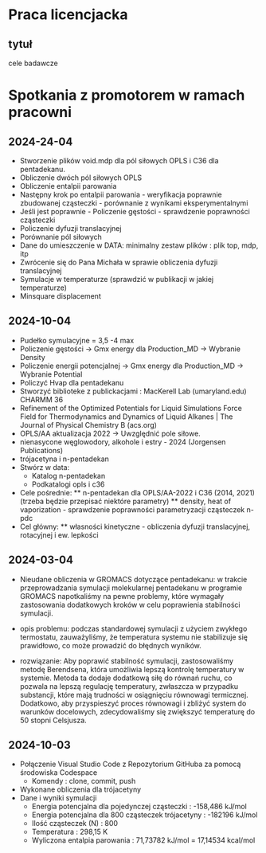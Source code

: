 
# Praca licencjacka
## tytuł

cele badawcze

# Spotkania z promotorem w ramach pracowni
## 2024-24-04
* Stworzenie plików void.mdp dla pól siłowych OPLS i C36 dla pentadekanu.
* Obliczenie dwóch pól siłowych OPLS
* Obliczenie entalpii parowania
* Następny krok po entalpii parowania - weryfikacja poprawnie zbudowanej cząsteczki - porównanie z wynikami eksperymentalnymi
* Jeśli jest poprawnie - Policzenie gęstości - sprawdzenie poprawności cząsteczki
* Policzenie dyfuzji translacyjnej
* Porównanie pól siłowych
* Dane do umieszczenie w DATA: minimalny zestaw plików : plik top, mdp, itp
* Zwrócenie się do Pana Michała w sprawie obliczenia dyfuzji translacyjnej
* Symulacje w temperaturze (sprawdzić w publikacji w jakiej temperaturze)
* Minsquare displacement

## 2024-10-04
* Pudełko symulacyjne = 3,5 -4 max
* Policzenie gęstości -> Gmx energy dla Production_MD -> Wybranie Density
* Policzenie energii potencjalnej -> Gmx energy dla Production_MD -> Wybranie Potential
* Policzyć Hvap dla pentadekanu
* Stworzyć biblioteke z publickacjami : MacKerell Lab (umaryland.edu)  CHARMM 36
* Refinement of the Optimized Potentials for Liquid Simulations Force Field for Thermodynamics and Dynamics of Liquid Alkanes | The Journal of Physical Chemistry B (acs.org)
* OPLS/AA aktualizacja 2022 -> Uwzględnić pole siłowe. 
* nienasycone węglowodory, alkohole i estry - 2024 (Jorgensen Publications)
* trójacetyna i n-pentadekan
* Stwórz w data: 
	* Katalog n-pentadekan
	* Podkatalogi opls i c36
* Cele pośrednie:
	** n-pentadekan dla OPLS/AA-2022 i C36 (2014, 2021) (trzeba będzie przepisać niektóre parametry)
	** density, heat of vaporization - sprawdzenie poprawności parametryzacji cząsteczek n-pdc
* Cel główny: 
	** własności kinetyczne - obliczenia dyfuzji translacyjnej, rotacyjnej i ew. lepkości

  
## 2024-03-04

 * Nieudane obliczenia w GROMACS dotyczące pentadekanu: w trakcie przeprowadzania symulacji molekularnej pentadekanu w programie GROMACS napotkaliśmy na pewne problemy, które wymagały zastosowania dodatkowych kroków w celu poprawienia stabilności symulacji.

* opis problemu: podczas standardowej symulacji z użyciem zwykłego termostatu, zauważyliśmy, że temperatura systemu nie stabilizuje się prawidłowo, co może prowadzić do błędnych wyników. 

* rozwiązanie: Aby poprawić stabilność symulacji, zastosowaliśmy metodę Berendsena, która umożliwia lepszą kontrolę temperatury w systemie. Metoda ta dodaje dodatkową siłę do równań ruchu, co pozwala na lepszą regulację temperatury, zwłaszcza w przypadku substancji, które mają trudności w osiągnięciu równowagi termicznej.
Dodatkowo, aby przyspieszyć proces równowagi i zbliżyć system do warunków docelowych, zdecydowaliśmy się zwiększyć temperaturę do 50 stopni Celsjusza. 

## 2024-10-03
* Połączenie Visual Studio Code z Repozytorium GitHuba za pomocą środowiska Codespace 
    * Komendy : clone, commit, push 
* Wykonane obliczenia dla trójacetyny 
* Dane i wyniki symulacji 
    * Energia potencjalna dla pojedynczej cząsteczki : -158,486 kJ/mol 
    * Energia potencjalna dla 800 cząsteczek trójacetyny : -182196 kJ/mol
    * Ilość cząsteczek (N) : 800
    * Temperatura : 298,15 K
    * Wyliczona entalpia parowania : 71,73782 kJ/mol = 17,14534 kcal/mol
    


